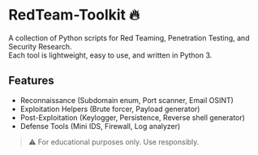 # RedTeam-Toolkit 🔥

A collection of Python scripts for Red Teaming, Penetration Testing, and Security Research.  
Each tool is lightweight, easy to use, and written in Python 3.  

## Features
- Reconnaissance (Subdomain enum, Port scanner, Email OSINT)
- Exploitation Helpers (Brute forcer, Payload generator)
- Post-Exploitation (Keylogger, Persistence, Reverse shell generator)
- Defense Tools (Mini IDS, Firewall, Log analyzer)

> ⚠️ For educational purposes only. Use responsibly.
